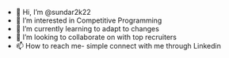 - 👋 Hi, I’m @sundar2k22
- 👀 I’m interested in Competitive Programming 
- 🌱 I’m currently learning to adapt to changes 
- 💞️ I’m looking to collaborate on with top recruiters
- 📫 How to reach me- simple connect with me through Linkedin

<!---
sundar2k22/sundar2k22 is a ✨ special ✨ repository because its `README.md` (this file) appears on your GitHub profile.
You can click the Preview link to take a look at your changes.
--->
